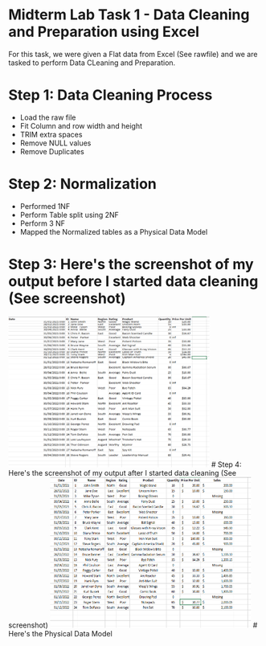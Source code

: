 # Midterm Lab Task 1 - Data Cleaning and Preparation using Excel
For this task, we were given a Flat data from Excel (See rawfile) and we are tasked to perform Data CLeaning and Preparation.
# Step 1: Data Cleaning Process
- Load the raw file
- Fit Column and row width and height
- TRIM extra spaces
- Remove NULL values
- Remove Duplicates
# Step 2: Normalization
- Performed 1NF
- Perform Table split using 2NF
- Perform 3 NF
- Mapped the Normalized tables as a Physical Data Model
# Step 3: Here's the screenshot of my output before I started data cleaning (See screenshot)
<img src="images/before.png" alt="Alt Text" width="400" height="300">
# Step 4: Here's the screenshot of my output after I started data cleaning (See screenshot)
<img src="images/after.png" alt="Alt Text" width="400" height="300">
# Here's the Physical Data Model

